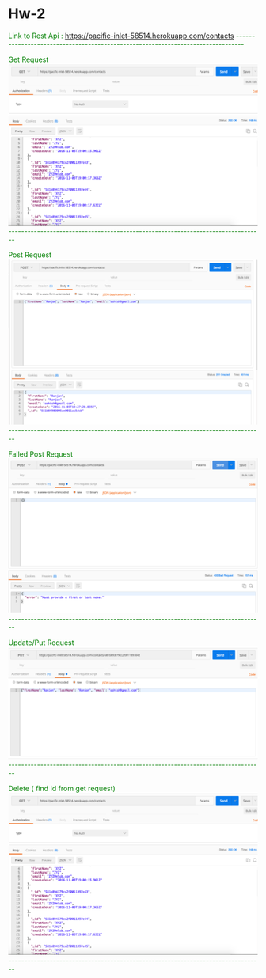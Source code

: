 # Hw-2

<span style="color: green">Link to Rest Api : https://pacific-inlet-58514.herokuapp.com/contacts </span>
<span style="color: green"> -------------------------------------------------------------------------------- </span>

<span style="color: green"> Get Request </span>
![image](https://github.com/i143code/Hw-2/blob/master/Images/Screen%20Shot%202016-11-03%20at%203.25.57%20PM.png)
<span style="color: green"> -------------------------------------------------------------------------------- </span>


<span style="color: green"> Post Request </span>
![image](https://github.com/i143code/Hw-2/blob/master/Images/Screen%20Shot%202016-11-03%20at%203.27.22%20PM.png)
<span style="color: green"> -------------------------------------------------------------------------------- </span>

<span style="color: green">Failed Post Request </span>
![image](https://github.com/i143code/Hw-2/blob/master/Images/Screen%20Shot%202016-11-03%20at%203.27.44%20PM.png)
<span style="color: green"> -------------------------------------------------------------------------------- </span>

<span style="color: green"> Update/Put Request</span>
![image](https://github.com/i143code/Hw-2/blob/master/Images/Screen%20Shot%202016-11-03%20at%203.28.43%20PM.png)
<span style="color: green"> -------------------------------------------------------------------------------- </span>



<span style="color: green"> Delete ( find Id from get request) </span>
![image](https://github.com/i143code/Hw-2/blob/master/Images/Screen%20Shot%202016-11-03%20at%203.25.57%20PM.png)
<span style="color: green"> -------------------------------------------------------------------------------- </span>
